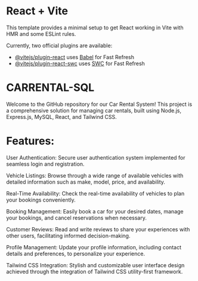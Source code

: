 # React + Vite

This template provides a minimal setup to get React working in Vite with HMR and some ESLint rules.

Currently, two official plugins are available:

- [@vitejs/plugin-react](https://github.com/vitejs/vite-plugin-react/blob/main/packages/plugin-react/README.md) uses [Babel](https://babeljs.io/) for Fast Refresh
- [@vitejs/plugin-react-swc](https://github.com/vitejs/vite-plugin-react-swc) uses [SWC](https://swc.rs/) for Fast Refresh

  
# CARRENTAL-SQL

Welcome to the GitHub repository for our Car Rental System! This project is a comprehensive solution for managing car rentals, built using Node.js, Express.js, MySQL, React, and Tailwind CSS.

# Features:

User Authentication: Secure user authentication system implemented for seamless login and registration.

Vehicle Listings: Browse through a wide range of available vehicles with detailed information such as make, model, price, and availability.

Real-Time Availability: Check the real-time availability of vehicles to plan your bookings conveniently.

Booking Management: Easily book a car for your desired dates, manage your bookings, and cancel reservations when necessary.

Customer Reviews: Read and write reviews to share your experiences with other users, facilitating informed decision-making.

Profile Management: Update your profile information, including contact details and preferences, to personalize your experience.

Tailwind CSS Integration: Stylish and customizable user interface design achieved through the integration of Tailwind CSS utility-first framework.
